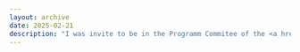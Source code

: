 ```yaml
---
layout: archive
date: 2025-02-21
description: "I was invite to be in the Programm Commitee of the <a href='https://apvp2025.sciencesconf.org/'>Atelier sur la Protection de la Vie Privée (APVP 2025)</a>, that will take place in Jun/2025 in Chasseneuil-du-Poitou, France."
---
```

